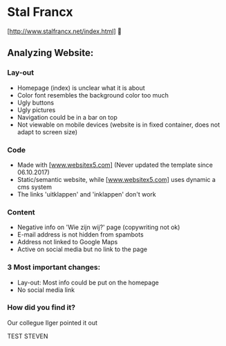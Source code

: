 # Stal Francx
[http://www.stalfrancx.net/index.html]
:horse:

## Analyzing Website: 
### Lay-out
* Homepage (index) is unclear what it is about
* Color font resembles the background color too much
* Ugly buttons
* Ugly pictures
* Navigation could be in a bar on top 
* Not viewable on mobile devices (website is in fixed container, does not adapt to screen size)

### Code
* Made with [www.websitex5.com] (Never updated the template since 06.10.2017)
* Static/semantic website, while [www.websitex5.com] uses dynamic a cms system
* The links 'uitklappen' and 'inklappen' don't work


### Content
* Negative info on 'Wie zijn wij?' page (copywriting not ok)
* E-mail address is not hidden from spambots
* Address not linked to Google Maps
* Active on social media but no link to the page

### 3 Most important changes:
* Lay-out: Most info could be put on the homepage
* No social media link

### How did you find it?
Our collegue Ilger pointed it out
 


TEST STEVEN
